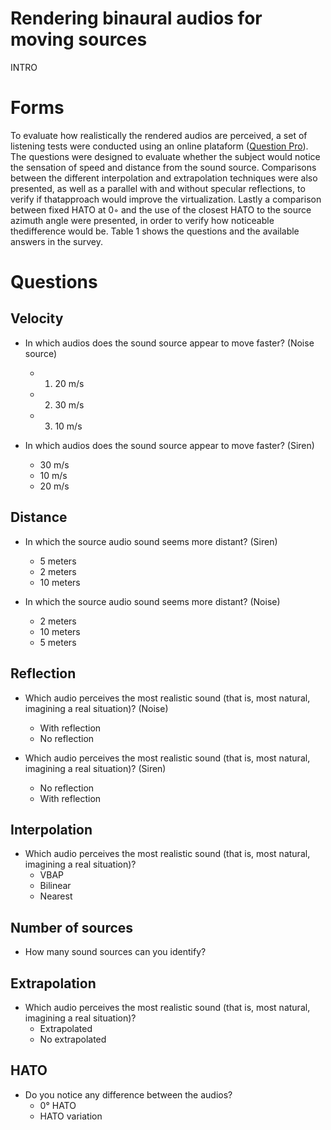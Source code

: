 # Rendering binaural audios for moving sources

INTRO

# Forms

To evaluate how realistically the rendered audios are perceived, a set of listening tests were conducted using an online plataform (<a href = 'https://www.questionpro.com/'>Question Pro</a>). The questions were designed to evaluate whether the subject would notice the sensation of speed and distance from  the  sound source.  Comparisons between the different interpolation and extrapolation techniques were also presented, as well as a parallel with and without specular reflections, to verify if thatapproach would improve the virtualization. Lastly a comparison between fixed HATO at 0◦ and the use of the closest HATO to the source azimuth angle were presented, in order to verify how noticeable thedifference would be. Table 1 shows the questions and the available answers in the survey.

# Questions 


## Velocity
- In which audios does the sound source appear to move faster? (Noise source)
    - 1. 20 m/s
    - 2. 30 m/s 
    - 3. 10 m/s

- In which audios does the sound source appear to move faster? (Siren)
  - 30 m/s
  - 10 m/s
  - 20 m/s
  
## Distance
- In which the source audio sound seems more distant? (Siren)
    - 5 meters
    - 2 meters 
    - 10 meters

- In which the source audio sound seems more distant? (Noise)
    - 2 meters
    - 10 meters 
    - 5 meters

## Reflection

- Which audio perceives the most realistic sound (that is, most natural, imagining a real situation)? (Noise)
    - With reflection
    - No reflection

- Which audio perceives the most realistic sound (that is, most natural, imagining a real situation)? (Siren)
    - No reflection
    - With reflection
   
## Interpolation 
   
- Which audio perceives the most realistic sound (that is, most natural, imagining a real situation)?
    - VBAP
    - Bilinear
    - Nearest
   
## Number of sources
   
- How many sound sources can you identify?
   
## Extrapolation

- Which audio perceives the most realistic sound (that is, most natural, imagining a real situation)?
    - Extrapolated
    - No extrapolated
    
## HATO

- Do you notice any difference between the audios?
   - 0° HATO
   - HATO variation
   
   
   
